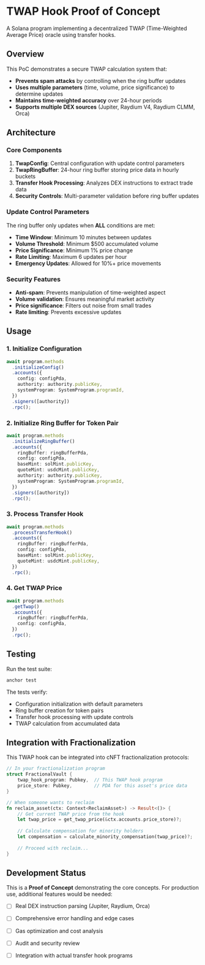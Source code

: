 # TWAP Hook Proof of Concept

A Solana program implementing a decentralized TWAP (Time-Weighted Average Price) oracle using transfer hooks.

## Overview

This PoC demonstrates a secure TWAP calculation system that:
- **Prevents spam attacks** by controlling when the ring buffer updates
- **Uses multiple parameters** (time, volume, price significance) to determine updates
- **Maintains time-weighted accuracy** over 24-hour periods
- **Supports multiple DEX sources** (Jupiter, Raydium V4, Raydium CLMM, Orca)

## Architecture

### Core Components

1. **TwapConfig**: Central configuration with update control parameters
2. **TwapRingBuffer**: 24-hour ring buffer storing price data in hourly buckets
3. **Transfer Hook Processing**: Analyzes DEX instructions to extract trade data
4. **Security Controls**: Multi-parameter validation before ring buffer updates

### Update Control Parameters

The ring buffer only updates when **ALL** conditions are met:

- **Time Window**: Minimum 10 minutes between updates
- **Volume Threshold**: Minimum $500 accumulated volume
- **Price Significance**: Minimum 1% price change
- **Rate Limiting**: Maximum 6 updates per hour
- **Emergency Updates**: Allowed for 10%+ price movements

### Security Features

- **Anti-spam**: Prevents manipulation of time-weighted aspect
- **Volume validation**: Ensures meaningful market activity
- **Price significance**: Filters out noise from small trades
- **Rate limiting**: Prevents excessive updates

## Usage

### 1. Initialize Configuration

```typescript
await program.methods
  .initializeConfig()
  .accounts({
    config: configPda,
    authority: authority.publicKey,
    systemProgram: SystemProgram.programId,
  })
  .signers([authority])
  .rpc();
```

### 2. Initialize Ring Buffer for Token Pair

```typescript
await program.methods
  .initializeRingBuffer()
  .accounts({
    ringBuffer: ringBufferPda,
    config: configPda,
    baseMint: solMint.publicKey,
    quoteMint: usdcMint.publicKey,
    authority: authority.publicKey,
    systemProgram: SystemProgram.programId,
  })
  .signers([authority])
  .rpc();
```

### 3. Process Transfer Hook

```typescript
await program.methods
  .processTransferHook()
  .accounts({
    ringBuffer: ringBufferPda,
    config: configPda,
    baseMint: solMint.publicKey,
    quoteMint: usdcMint.publicKey,
  })
  .rpc();
```

### 4. Get TWAP Price

```typescript
await program.methods
  .getTwap()
  .accounts({
    ringBuffer: ringBufferPda,
    config: configPda,
  })
  .rpc();
```

## Testing

Run the test suite:

```bash
anchor test
```

The tests verify:
- Configuration initialization with default parameters
- Ring buffer creation for token pairs
- Transfer hook processing with update controls
- TWAP calculation from accumulated data

## Integration with Fractionalization

This TWAP hook can be integrated into cNFT fractionalization protocols:

```rust
// In your fractionalization program
struct FractionalVault {
    twap_hook_program: Pubkey,  // This TWAP hook program
    price_store: Pubkey,        // PDA for this asset's price data
}

// When someone wants to reclaim
fn reclaim_asset(ctx: Context<ReclaimAsset>) -> Result<()> {
    // Get current TWAP price from the hook
    let twap_price = get_twap_price(&ctx.accounts.price_store)?;
    
    // Calculate compensation for minority holders
    let compensation = calculate_minority_compensation(twap_price)?;
    
    // Proceed with reclaim...
}
```

## Development Status

This is a **Proof of Concept** demonstrating the core concepts. For production use, additional features would be needed:

- [ ] Real DEX instruction parsing (Jupiter, Raydium, Orca)
- [ ] Comprehensive error handling and edge cases
- [ ] Gas optimization and cost analysis
- [ ] Audit and security review
- [ ] Integration with actual transfer hook programs

